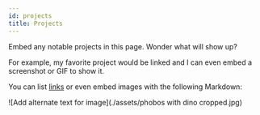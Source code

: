 ```yaml
---
id: projects
title: Projects
---
```


Embed any notable projects in this page.  Wonder what will show up?

For example, my favorite project would be linked and I can even embed
a screenshot or GIF to show it.

You can list [links](http://www58.homepage.villanova.edu/kristin.obermyer/)
or even embed images with the following Markdown:

![Add alternate text for image](./assets/phobos with dino cropped.jpg)
